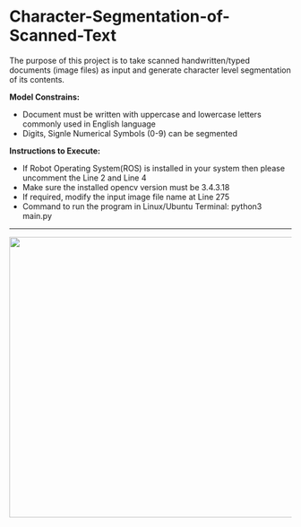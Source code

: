 # Character-Segmentation-of-Scanned-Text

The purpose of this project is to take scanned handwritten/typed documents (image files) as input and 
generate character level segmentation of its contents. 

**Model Constrains:**
* Document must be written with uppercase and lowercase letters commonly used in English language
* Digits, Signle Numerical Symbols (0-9) can be segmented 

**Instructions to Execute:**
* If Robot Operating System(ROS) is installed in your system then please uncomment the Line 2 and Line 4
* Make sure the installed opencv version must be 3.4.3.18
* If required, modify the input image file name at Line 275 
* Command to run the program in Linux/Ubuntu Terminal: python3 main.py
--------------------------------------------------------------------------------------------------------------
<img src="https://i.imgur.com/xHHcHxO.png" width="900" height="500"/>
